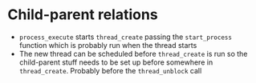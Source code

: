 Child-parent relations
======================

* `process_execute` starts `thread_create` passing the `start_process` function which is probably 
run when  the thread starts
* The new thread  can be scheduled before `thread_create` is run so the child-parent stuff needs to be set up
before somewhere in `thread_create`. Probably before the `thread_unblock` call
